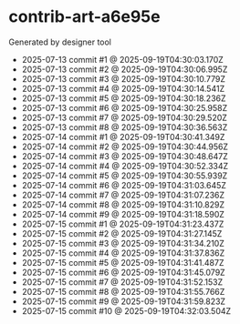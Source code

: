 # contrib-art-a6e95e
Generated by designer tool
- 2025-07-13 commit #1 @ 2025-09-19T04:30:03.170Z
- 2025-07-13 commit #2 @ 2025-09-19T04:30:06.995Z
- 2025-07-13 commit #3 @ 2025-09-19T04:30:10.779Z
- 2025-07-13 commit #4 @ 2025-09-19T04:30:14.541Z
- 2025-07-13 commit #5 @ 2025-09-19T04:30:18.236Z
- 2025-07-13 commit #6 @ 2025-09-19T04:30:25.958Z
- 2025-07-13 commit #7 @ 2025-09-19T04:30:29.520Z
- 2025-07-13 commit #8 @ 2025-09-19T04:30:36.563Z
- 2025-07-14 commit #1 @ 2025-09-19T04:30:41.349Z
- 2025-07-14 commit #2 @ 2025-09-19T04:30:44.956Z
- 2025-07-14 commit #3 @ 2025-09-19T04:30:48.647Z
- 2025-07-14 commit #4 @ 2025-09-19T04:30:52.334Z
- 2025-07-14 commit #5 @ 2025-09-19T04:30:55.939Z
- 2025-07-14 commit #6 @ 2025-09-19T04:31:03.645Z
- 2025-07-14 commit #7 @ 2025-09-19T04:31:07.236Z
- 2025-07-14 commit #8 @ 2025-09-19T04:31:10.829Z
- 2025-07-14 commit #9 @ 2025-09-19T04:31:18.590Z
- 2025-07-15 commit #1 @ 2025-09-19T04:31:23.437Z
- 2025-07-15 commit #2 @ 2025-09-19T04:31:27.145Z
- 2025-07-15 commit #3 @ 2025-09-19T04:31:34.210Z
- 2025-07-15 commit #4 @ 2025-09-19T04:31:37.836Z
- 2025-07-15 commit #5 @ 2025-09-19T04:31:41.487Z
- 2025-07-15 commit #6 @ 2025-09-19T04:31:45.079Z
- 2025-07-15 commit #7 @ 2025-09-19T04:31:52.153Z
- 2025-07-15 commit #8 @ 2025-09-19T04:31:55.766Z
- 2025-07-15 commit #9 @ 2025-09-19T04:31:59.823Z
- 2025-07-15 commit #10 @ 2025-09-19T04:32:03.504Z
